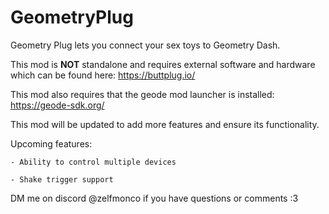 # GeometryPlug

Geometry Plug lets you connect your sex toys to Geometry Dash.

This mod is **NOT** standalone and requires external software and hardware which can be found here: https://buttplug.io/

This mod also requires that the geode mod launcher is installed: https://geode-sdk.org/

This mod will be updated to add more features and ensure its functionality.

Upcoming features:

    - Ability to control multiple devices

    - Shake trigger support

DM me on discord @zelfmonco if you have questions or comments :3

